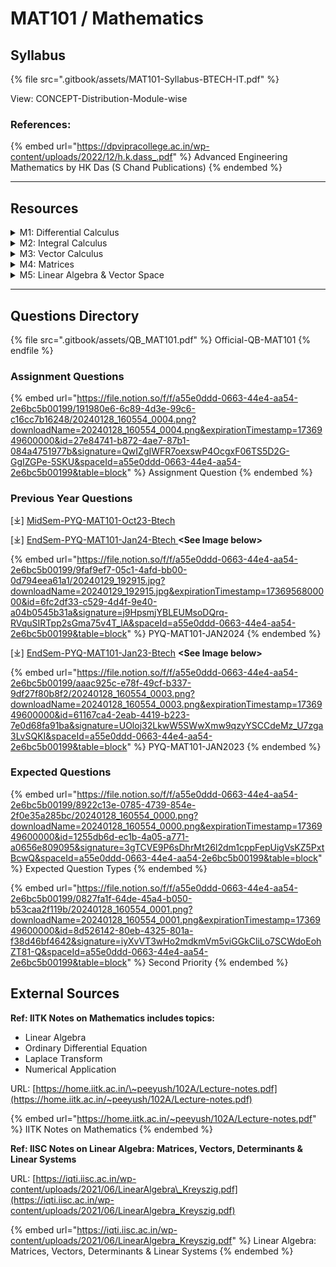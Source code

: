# MAT101 / Mathematics

## Syllabus

{% file src=".gitbook/assets/MAT101-Syllabus-BTECH-IT.pdf" %}

View: CONCEPT-Distribution-Module-wise

### References:

{% embed url="https://dpvipracollege.ac.in/wp-content/uploads/2022/12/h.k.dass_.pdf" %}
Advanced Engineering Mathematics by HK Das (S Chand Publications)
{% endembed %}

***

## Resources

<details>

<summary>M1: Differential Calculus</summary>

\[⤓] [L1-Successive\_Differentiation-1](https://drive.google.com/file/d/1gglydM1YyNlwvjBc_Lydv4kmtqdIJqIh/view?usp=sharing)

\[⤓][ L2-Successive\_Differentiation-1](https://drive.google.com/file/d/12AK3zf2gqmYXyA02k88esDE2fWUTd5AC/view?usp=drive_link)

\[⤓] [L3-Successive\_Differentiation-1](https://drive.google.com/file/d/13SbAc3b11tsMGzALQ8yeVR0N81aYmFug/view?usp=drive_link)

\[⤓] [L4-Leibnitz-Theorem](https://drive.google.com/file/d/1xHa5S9QzqfoeSesHk1E5k9mGshH_PRW1/view?usp=drive_link)

\[⤓] [L5-Leibnitz-Theorem](https://drive.google.com/file/d/1e-NH9Jg5nZ6WXR0Ujaw3UwFth3_KUs2A/view?usp=drive_link)

\[⤓] [L6-Rolles-Theorem](https://drive.google.com/file/d/15lSHJ8tgG4rE1Q_n_Yb6UWA0glv1Jy6-/view?usp=drive_link)

\[⤓] [L7-MeanValueTheorem](https://drive.google.com/file/d/16IhQYH9MtDi_vbrtGJ9JnSurPFYDditA/view?usp=drive_link)

\[⤓] [L8-MeanValueTheorem](https://drive.google.com/file/d/1wlByo7os9tasz6CEv-vus4-T3mwU8WuH/view?usp=drive_link)

\[⤓] [L9-Partial-Differentiaion](https://drive.google.com/file/d/1RZL7fN1AaxqAU8C5Huw7dLmlqIUA9RM5/view?usp=drive_link)

\[⤓][ L10-Maxima-Minima](https://drive.google.com/file/d/1vyEg0ZyHAxyyKQVyngNHRjSRq6ThLYe4/view?usp=drive_link)

\[ ▶︎ ] [L1-Partial Differentiation (Basic Concepts)](https://youtu.be/_T7rcF1mrIw?si=r_EgCLw2p-CKQtWq)

\[ ▶︎ ] [L2-Partial Differentiation (Basic Questions)](https://youtu.be/YtWqxK-3TQk?si=D3dWUyhtqMxWY-un)

\[ ▶︎ ] [L3-Partial Derivative of 1st Order - Part 1](https://youtu.be/FtKWs--F1pc?si=s8E5rKVxZ4kGI-DF)

\[ ▶︎ ] [L4-Partial Derivative of 1st Order - Part 2](https://youtu.be/YZXI_iBV4v4?si=AtfJhucx07wwbqEg)

\[ ▶︎ ] [L5-Partial Derivative of 1st Order - Part 3](https://youtu.be/_iZAhNZTPww?si=UQY_yhG9p-9aC3hd)

\[ ▶︎ ] [L1-Successive Differentiation (Algebraic Fn) ](https://youtu.be/SYjzQypOtiw?si=IkuYHz9npqtwNX-o)

\[ ▶︎ ] [L2-Successive Differentiation (nth Order Deriv. of Trigono Fn)](https://youtu.be/3o-QLMvD2dg?si=ncdADkwuhNOfU00N)

\[ ▶︎ ] [L3-Successive Differentiation (Leibnitz Theorem)](https://youtu.be/PHIGwMmi7iU?si=DQwLUq3Uau4pb-Wr)

\[ ▶︎ ] [L1-Differential Calculus (Rolle's Theorem)](https://youtu.be/bQ_B9cHBYfQ?si=y5VZIiaXIHtNBQGL)&#x20;

\[ ▶︎ ] [L2-Differential Calculus (LMVT) ](https://youtu.be/B_k3cWFoTp4?si=zZMih7mXu8Dh2TXf)

\[ ▶︎ ] [L3-Differential Calculus (Taylor's & Maclaurin's Theorem)](https://youtu.be/Em6cGzwOq-Y?si=9yswxjMP6PcKTK0F)&#x20;

\[ ▶︎ ] [L4-Differential Calculus (Standard Expansions)](https://youtu.be/uYN6AdndsgE?si=JHoiqFKMiZ_NK3PX)

\[ ▶︎ ] [Total Derivatives (Concept & Problems)](https://youtu.be/m1nAHb0wUXg?si=SEKxgQ0ugqJ3lzED)

\[ ▶︎ ] [L1-Maxima & Minima (Appl of Partial Derivative)](https://youtu.be/In3oZPIymm8?si=unne7rIElM60Aftt)

\[ ▶︎ ] [L2-Maxima & Minima (Appl of Partial Derivative)](https://youtu.be/T5HzdeSnlhM?si=Ksvmj4tVU094CDWy)

</details>

<details>

<summary>M2: Integral Calculus</summary>

\[⤓] [L11-Definite-Integral-Beta-Gamma-fn](https://drive.google.com/file/d/1rRN61dTKAH5XepHk37UYfJztrxJVHSLs/view?usp=drive_link)

\[⤓] [L12-RelationInBetaGamma-fn](https://drive.google.com/file/d/1VEW9iGyRoCTmczebJDT4Hn6x9L_vIDh4/view?usp=drive_link)

\[⤓][ L13-Area-of-CartesianCurve](https://drive.google.com/file/d/1QAIYDJbp7dTDuN2dzgCANd0-9OWdtP74/view?usp=drive_link)

\[⤓] [L14-VolOfRevolution](https://drive.google.com/file/d/18K6HOy25OMbr_bDjw-kAp0bAFNrcl_lS/view?usp=drive_link)

\[⤓] [L15-SurfaceOfRevolution](https://drive.google.com/file/d/1DJxz_4MdhM4GkkB2lOCbDXc0zSYV5BMT/view?usp=drive_link)

\[⤓] [L16-MultipleIntegrals](https://drive.google.com/file/d/1FKnZmcm7AE1VqxQiJBMpUu2IhYMbUW6B/view?usp=drive_link)

\[ ▶︎ ] [L1-Beta & Gamma Function (Property)](https://youtu.be/LLX0UjUGL5w?si=NKLYXahN8H_ON2nh)

\[ ▶︎ ][ L2-Beta & Gamma Function (Tricks to Solve Different Function)](https://youtu.be/G01UYZ_YZDA?si=SjFfjSwt0ht9DWDw)

\[ ▶︎ ] [L3-Beta & Gamma Function (Types of Beta function) - Part 1](https://youtu.be/BW1ZsjChbno?si=hJOKXuaTNyVpyqal)

\[ ▶︎ ][ L4-Beta & Gamma Function (Types of Beta function) - Part 2](https://youtu.be/ID5qjCARkL4?si=zmmMzo7atiqe-np7)

\[ ▶︎ ] [Double Integrals (Evaluation of Direct Double Integral)](https://youtu.be/swF628VHQDo?si=PRRGFkGFQ-PeDNI1)

\[ ▶︎ ] [Double Integrals (Cartesian to Polar)](https://youtu.be/3IgY__Hpv1k?si=RRwqCYlzf0JmJRT1)

\[ ▶︎ ] [Double Integrals (Limit is not given (Region))](https://youtu.be/GtgY7Jw8avY?si=SpoUYwwrTAPCUuYb)

\[ ▶︎ ] [Double Integrals (Area by Double Integration)](https://youtu.be/FVZhdEPldIk?si=iE1FXPHk3bxU_0Km)

</details>

<details>

<summary>M3: Vector Calculus</summary>

\[⤓] [L1-Vector-Calculus](https://drive.google.com/file/d/1kXNltRedx7V4HZXhJXV8qEgGpEFc2Hx0/view?usp=drive_link)

\[⤓] [L2-Vector-Calculus](https://drive.google.com/file/d/1KWIK__ZLBJsDrY5QrhICyDMRnIzAItHr/view?usp=drive_link)

\[⤓][ L3-Vector-Calculus](https://drive.google.com/file/d/124Yl1espEwkTbld1Mlc40Pgj4ZMYxkBi/view?usp=drive_link)

\[⤓][ L5-Vector-Calculus](https://drive.google.com/file/d/1mMVB96bhGhfI7ZFi4h4h_9AfXrZrhbRl/view?usp=drive_link)

\[⤓] [L6-Vector-Calculus](https://drive.google.com/file/d/1EebQr1g5elwVPwF9lTrOJfwqv2KdXluR/view?usp=drive_link)

\[⤓] [L7-Vector-Calculus](https://drive.google.com/file/d/1sYf9OiUxv7YyjDJL9EfAb81I0H1aG0Fp/view?usp=drive_link)

\[⤓] [L8-Vector-Calculus](https://drive.google.com/file/d/1SXQ7An-ed1r0qSCPh4OG19U3mPTtkaQ-/view?usp=drive_link)

\[ ▶︎ ] [L1-Vector-Diff. (Gradient & Directional Derivative)](https://youtu.be/NAJuuEKwOIQ?si=q1_oq39XXqGarKan)

\[ ▶︎ ][ L2-Vector-Diff. (Angle between the Normals)](https://youtu.be/GRkThi4L4sU?si=ASYmL09rph9M-THS)

\[ ▶︎ ] [L3-Vector-Diff. (Divergence & Curl)](https://youtu.be/iWW0LVd8bVQ?si=VRkMUpIpYp0uJczP)

\[ ▶︎ ] [L4-Vector-Diff. (One Shot)](https://youtu.be/t7VGyM7jOsU?si=0Uvg6cLrAyRLGQ9g)

\[ ▶︎ ] [L1-Vector-Integration. (Line Integral) - Part 1](https://youtu.be/IE5tAyIQviE?si=HTJHsVtqNZT_ohtq)

\[ ▶︎ ] [L2-Vector-Integration. (Line Integral) - Part 2](https://youtu.be/hPspDNnnAxQ?si=05y_hk2qqhz8_0CM)&#x20;

\[ ▶︎ ] [L3-Vector-Integration. (Green's Theorem)](https://youtu.be/jc0md5xkHYY?si=7MzoLtDZBOiN596v)

\[ ▶︎ ] [L4-Vector-Integration. (Stoke's Theorem)](https://youtu.be/ZYOGVj98UVE?si=3EvpTZp14R4_cjn3)

\[ ▶︎ ] [L5-Vector-Integration. (One Shot)](https://youtu.be/9NIOJICQ6vc?si=OGnsk3orcO1HR7tc)

</details>

<details>

<summary>M4: Matrices</summary>

\[⤓] [L1-Matrices](https://drive.google.com/file/d/1FHexM2UuH23y1ud5LcwYa6fUKHwQKIWb/view?usp=drive_link)

\[⤓][ L2-Matrices](https://drive.google.com/file/d/1zJ7WjpBI60wSZRW0fX84BnbAhHx-3fhE/view?usp=drive_link)

\[⤓] [L3-Matrices](https://drive.google.com/file/d/161NT3nHmzkqT5J1FheGAVA67Gm9Dd7CC/view?usp=drive_link)

\[⤓] [L4-Matrices](https://drive.google.com/file/d/1xCUNz1SMY7lboh6csJFUiVS8YdnvjMX6/view?usp=drive_link)

\[⤓] [L5-Matrices](https://drive.google.com/file/d/1knnwJPvkgRVqrkkqmsndAB3Yezz1D2eV/view?usp=drive_link)

\[⤓] [L6-Matrices](https://drive.google.com/file/d/1DEhShZVpeqA9L346P8Vwm3pUQcLhZPev/view?usp=drive_link)

\[⤓][ L7-Matrices](https://drive.google.com/file/d/1Fb65zSpd65ZdjGemIp1g11Nr8V8jgtWQ/view?usp=drive_link)

\[ ▶︎ ] [Shortcut Trick to find Inverse Matrix 2x2 & 3x3](https://youtu.be/vXMfuIWSYrg?si=rmaQBWXoGX7X3Bu5)

\[ ▶︎ ] [L1-Matrices (Types & Operations)](https://youtu.be/YNkv74VuXvk?si=0ayYfa9xOm3fOsRg)

\[ ▶︎ ] [L2-Properties of Matrices & Orthogonal Matrix](https://youtu.be/w9ZcD15DECM?si=8EGKdTHhtl41F6fL)

\[ ▶︎ ] [L3-Unitary Matrix](https://youtu.be/PeRzg4mfNEI?si=gLC_3uuvxRGlkhjG)

\[ ▶︎ ] [L4-Rank of Matrix (Normal Form)](https://youtu.be/E7iXLYx8_GI?si=P9Lt42K-bf4gg1Rh)

\[ ▶︎ ] [L5-Part-1 Reduction of Matrix to Normal Form ](https://youtu.be/GPAjA9mmhnw?si=UHm5NJlrSZXfva6M)

\[ ▶︎ ] [L6-Part-2 Reduction of Matrix to Normal Form](https://youtu.be/FUku0LVo87k?si=9pBxs2TTicfiUl4N)

\[ ▶︎ ] [L7-Part-1 Matrices - Linear Dependence & Independence](https://youtu.be/gqq_aPn4NcI?si=DPrIVGTe-QCSRHNY)

\[ ▶︎ ] [L8-Part-1 Matrices - Linear Dependence & Independence](https://youtu.be/cWsLTf-6YuA?si=EnRDOKdygJW_H8RR)

\[ ▶︎ ] [L9-Conditions of Consistency](https://youtu.be/Z3bylFBtD3A?si=mGmz7TkoQmMqqFpc)

\[ ▶︎ ] [L1-Eigen Values & Vectors (Values Not Repeated)](https://youtu.be/p4A0XDL6_XQ?si=f33UK89jBrNSorWl)

\[ ▶︎ ] [L2-Eigen Values & Vectors (Values Repeated)](https://youtu.be/b6Mab8ZIpSU?si=KwAM-e61EYSCcM4_)

\[ ▶︎ ] [L3-Eigen Values & Vectors (All Numerical Types)](https://youtu.be/1_ryGlULx98?si=wLWyOG11dlsP5ybW)

\[ ▶︎ ] [L4-Eigen Values & Vectors (Cayley-Hamilton Theorem) Part-1](https://youtu.be/Z0YZgTGCm5s?si=SvOv9DHIOwcqaXPK)

\[ ▶︎ ] [L5-Eigen Values & Vectors (Cayley-Hamilton Theorem) Part-2](https://youtu.be/kN_fttxDRKY?si=0AZMLh88igwlnPEZ)

\[ ▶︎ ] [L6-Eigen Values & Vectors (Diagnoalization of Matrix) Part-1](https://youtu.be/GARl7AJEq0o?si=HAhbwUdhtJc0GgAL)

\[ ▶︎ ] [L7-Eigen Values & Vectors (Diagnoalization of Matrix) Part-2](https://youtu.be/4NbJRM8WRsU?si=_iAp6x95CGdJaR-S)

\[ ▶︎ ] [L8-Eigen Values & Vectors (Functions of Square Matrix)](https://youtu.be/66Y2uQJQ_ew?si=onCOLqmfFkI39dFt)

\[ ▶︎ ] [Solution of Systems of Linear Eqs - Gauss Jordan Method](https://youtu.be/oPkTasoJngA?si=dzPTQi5NjspRNYsU)

\[ ▶︎ ] [Solution of Systems of Linear Eqs - Gauss Elimination Method](https://youtu.be/Gkit1hUTsX8?si=gZ5zEtmpHyEicnIk)

</details>

<details>

<summary>M5: Linear Algebra &#x26; Vector Space</summary>

\[⤓] [L1-Group-ring-fields](https://www-users.cse.umn.edu/~brubaker/docs/152/152groups.pdf)

\[⤓] [L2-VectorSpace](https://www.statlect.com/matrix-algebra/linear-spaces)

\[⤓] [L3-LinearDependenceVectors](https://www.superprof.co.uk/resources/academic/maths/analytical-geometry/vectors/linearly-dependent-vectors.html#chapter_linearly-dependent-vectors)

\[⤓] [L4-LinearTransformMaps](https://www.statlect.com/matrix-algebra/linear-map)

\[⤓] [L5-LinearMap-Range-Kernel](https://people.tamu.edu/~yvorobets/MATH304-2010A/Lect2-08web.pdf)

\[⤓] [L6-InverseLinearTransform](https://staff.csie.ncu.edu.tw/chia/Course/LinearAlgebra/sec2-3.pdf)

\[⤓] [L7-RankNullityTheorem](https://brilliant.org/wiki/rank-nullity-theorem/)

\[⤓] [L8-LinearMap-Composition](https://www.statlect.com/matrix-algebra/composition-of-linear-maps)

\[⤓] [L9-LinearMap-Matrix](https://www.statlect.com/matrix-algebra/matrix-of-a-linear-map)

\[ ▶︎ ] [Group (Definition+Ex)](https://youtu.be/0a7OEwnoW7c?si=nZY0VeQdqPpTBBA2)

\[ ▶︎ ] [Ring (Definition+Ex)](https://youtu.be/mEkHlJ27qwY?si=6f7WudyvJAXiq7QT)

\[ ▶︎ ] [Fields (Definition+Ex)](https://youtu.be/Y_wHlCJ0zt8?si=RGWAPNjAxLtmVtsI)

\[ ▶︎ ] [Vector Space (Definition+Ex](https://youtu.be/1XlT3Y2oyAU?si=c1DT_g8LB7BOYYU1))

\[ ▶︎ ] [Linear Transformation](https://youtu.be/1fLxcBJB_t8?si=eM_hxf-1LZ5CEbp1)

\[ ▶︎ ] [Theorems of Linear Dependence & Independence](https://youtu.be/wGiJkeuJDcM?si=-pyri59YENDGTapf)

\[ ▶︎ ] [Matrix Representation of Linear Transformation](https://youtu.be/NCsoLIlz_lU?si=mo98C1nZUvHi2s_f)

\[ ▶︎ ] [Inverse of Linear Transformation](https://youtu.be/bXeQILCHnVY?si=kgztOV7imdkrt0Sb)

\[ ▶︎ ] [Rank Nullity Theorem (Statement+Proof)](https://youtu.be/HnFFuXDi9p8?si=hhqPn6rEmguzI8Uu)

\[ ▶︎ ] [Rank Nullity Theorem (Numerical](https://youtu.be/3HoSPQmpzKc?si=e99OCXsX7wQsBzYe))

\[ ▶︎ ] [Linear Algebra in ONE SHOT](https://youtu.be/UaKBee1-Xbs?si=aIDFIxZKoZ1TKHvL)

</details>

***

## Questions Directory

{% file src=".gitbook/assets/QB_MAT101.pdf" %}
Official-QB-MAT101
{% endfile %}

### Assignment Questions

{% embed url="https://file.notion.so/f/f/a55e0ddd-0663-44e4-aa54-2e6bc5b00199/191980e6-6c89-4d3e-99c6-c16cc7b16248/20240128_160554_0004.png?downloadName=20240128_160554_0004.png&expirationTimestamp=1736949600000&id=27e84741-b872-4ae7-87b1-084a4751977b&signature=QwIZgIWFR7oexswP4OcgxF06TS5D2G-GgIZGPe-5SKU&spaceId=a55e0ddd-0663-44e4-aa54-2e6bc5b00199&table=block" %}
Assignment Question
{% endembed %}

### Previous Year Questions

\[⤓] [MidSem-PYQ-MAT101-Oct23-Btech](https://drive.google.com/file/d/1JzKonlRSMQaZG_4do6--cAI88sqvm-F2/view?usp=drive_link)

\[⤓] [EndSem-PYQ-MAT101-Jan24-Btech ](https://drive.google.com/file/d/1bH8mnyGaVurAvbDqDK6hRzB0l2BR1Oyd/view?usp=drive_link)**\<See Image below>**

{% embed url="https://file.notion.so/f/f/a55e0ddd-0663-44e4-aa54-2e6bc5b00199/9faf9ef7-05c1-4afd-bb00-0d794eea61a1/20240129_192915.jpg?downloadName=20240129_192915.jpg&expirationTimestamp=1736956800000&id=6fc2df33-c529-4d4f-9e40-a04b0545b31a&signature=j9HpsmjYBLEUMsoDQrq-RVquSIRTpp2sGma75v4T_lA&spaceId=a55e0ddd-0663-44e4-aa54-2e6bc5b00199&table=block" %}
PYQ-MAT101-JAN2024
{% endembed %}

\[⤓] [EndSem-PYQ-MAT101-Jan23-Btech](https://drive.google.com/file/d/1JLjpuWPRkI1IjLDRui4b8UCk099J8rW-/view?usp=drive_link) **\<See Image below>**

{% embed url="https://file.notion.so/f/f/a55e0ddd-0663-44e4-aa54-2e6bc5b00199/aaac925c-e78f-49cf-b337-9df27f80b8f2/20240128_160554_0003.png?downloadName=20240128_160554_0003.png&expirationTimestamp=1736949600000&id=61167ca4-2eab-4419-b223-7e0d68fa91ba&signature=UOloj32LkwW5SWwXmw9qzyYSCCdeMz_U7zga3LvSQKI&spaceId=a55e0ddd-0663-44e4-aa54-2e6bc5b00199&table=block" %}
PYQ-MAT101-JAN2023
{% endembed %}

### Expected Questions

{% embed url="https://file.notion.so/f/f/a55e0ddd-0663-44e4-aa54-2e6bc5b00199/8922c13e-0785-4739-854e-2f0e35a285bc/20240128_160554_0000.png?downloadName=20240128_160554_0000.png&expirationTimestamp=1736949600000&id=1255db6d-ec1b-4a05-a771-a0656e809095&signature=3gTCVE9P6sDhrMt26l2dm1cppFepUigVsKZ5PxtBcwQ&spaceId=a55e0ddd-0663-44e4-aa54-2e6bc5b00199&table=block" %}
Expected Question Types
{% endembed %}

{% embed url="https://file.notion.so/f/f/a55e0ddd-0663-44e4-aa54-2e6bc5b00199/0827fa1f-64de-45a4-b050-b53caa2f119b/20240128_160554_0001.png?downloadName=20240128_160554_0001.png&expirationTimestamp=1736949600000&id=8d526142-80eb-4325-801a-f38d46bf4642&signature=iyXvVT3wHo2mdkmVm5viGGkCliLo7SCWdoEohZT81-Q&spaceId=a55e0ddd-0663-44e4-aa54-2e6bc5b00199&table=block" %}
Second Priority
{% endembed %}

## External Sources

**Ref: IITK Notes on Mathematics includes topics:**

* Linear Algebra
* Ordinary Differential Equation
* Laplace Transform
* Numerical Application

URL: [https://home.iitk.ac.in/\~peeyush/102A/Lecture-notes.pdf](https://home.iitk.ac.in/~peeyush/102A/Lecture-notes.pdf)

{% embed url="https://home.iitk.ac.in/~peeyush/102A/Lecture-notes.pdf" %}
IITK Notes on Mathematics
{% endembed %}

**Ref: IISC Notes on Linear Algebra: Matrices, Vectors, Determinants & Linear Systems**

URL: [https://iqti.iisc.ac.in/wp-content/uploads/2021/06/LinearAlgebra\_Kreyszig.pdf](https://iqti.iisc.ac.in/wp-content/uploads/2021/06/LinearAlgebra_Kreyszig.pdf)

{% embed url="https://iqti.iisc.ac.in/wp-content/uploads/2021/06/LinearAlgebra_Kreyszig.pdf" %}
Linear Algebra: Matrices, Vectors, Determinants & Linear Systems
{% endembed %}
